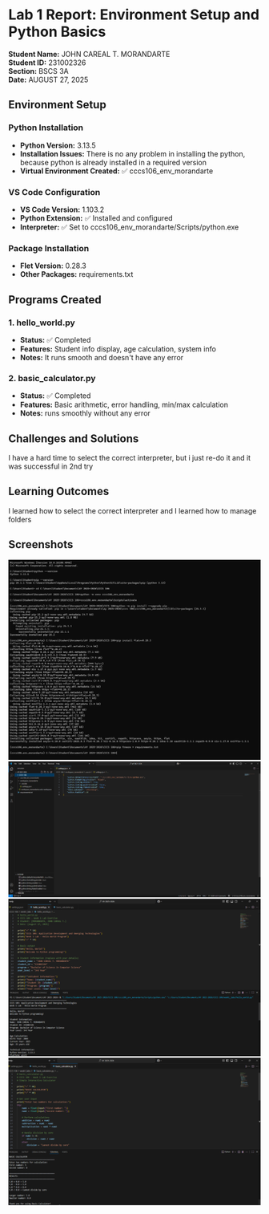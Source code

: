 # Lab 1 Report: Environment Setup and Python Basics

**Student Name:** JOHN CAREAL T. MORANDARTE\
**Student ID:** 231002326\
**Section:** BSCS 3A\
**Date:** AUGUST 27, 2025

## Environment Setup

### Python Installation
- **Python Version:** 3.13.5
- **Installation Issues:** There is no any problem in installing the python, because python is already installed in a required version
- **Virtual Environment Created:** ✅ cccs106_env_morandarte

### VS Code Configuration
- **VS Code Version:** 1.103.2
- **Python Extension:** ✅ Installed and configured
- **Interpreter:** ✅ Set to cccs106_env_morandarte/Scripts/python.exe

### Package Installation
- **Flet Version:** 0.28.3
- **Other Packages:** requirements.txt

## Programs Created

### 1. hello_world.py
- **Status:** ✅ Completed
- **Features:** Student info display, age calculation, system info
- **Notes:** It runs smooth and doesn't have any error

### 2. basic_calculator.py
- **Status:** ✅ Completed
- **Features:** Basic arithmetic, error handling, min/max calculation
- **Notes:** runs smoothly without any error

## Challenges and Solutions

I have a hard time to select the correct interpreter, but i just re-do it and it was successful in 2nd try

## Learning Outcomes

I learned how to select the correct interpreter and I learned how to manage folders

## Screenshots

![environment_setup](lab1_screenshots/environment_setup.png)
![vscode_setup](lab1_screenshots/vscode_setup.png)
![hello_world_output](lab1_screenshots/hello_world_output.png)
![basic_calculator](lab1_screenshots/basic_calculator_output.png)